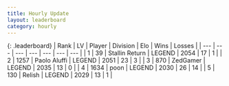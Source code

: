 ```yaml
---
title: Hourly Update
layout: leaderboard
category: hourly
---
```


{: .leaderboard}
| Rank | LV | Player | Division | Elo | Wins | Losses |
| --- | --- | --- | --- | --- | --- | --- |
| <span data-change="1">1</span> | 39 | <span title="ID: 771612">Stallin Return</span> | LEGEND | <span data-change="7">2054</span> | <span data-change="1">17</span> | <span data-change="0">1</span> |
| <span data-change="-1">2</span> | 1257 | <span title="ID: 512212">Paolo Aluffi</span> | LEGEND | <span data-change="0">2051</span> | <span data-change="0">23</span> | <span data-change="0">3</span> |
| <span data-change="0">3</span> | 870 | <span title="ID: 90817">ZedGamer</span> | LEGEND | <span data-change="0">2035</span> | <span data-change="0">13</span> | <span data-change="0">0</span> |
| <span data-change="0">4</span> | 1634 | <span title="ID: 540690">poon</span> | LEGEND | <span data-change="0">2030</span> | <span data-change="0">26</span> | <span data-change="0">14</span> |
| <span data-change="0">5</span> | 130 | <span title="ID: 758005">Relish</span> | LEGEND | <span data-change="0">2029</span> | <span data-change="0">13</span> | <span data-change="0">1</span> |